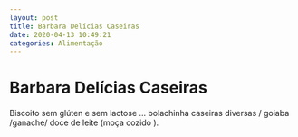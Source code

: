 ```yaml
---
layout: post
title: Barbara Delícias Caseiras 
date: 2020-04-13 10:49:21 
categories: Alimentação
---
```


# Barbara Delícias Caseiras 

Biscoito sem glúten e sem lactose ... bolachinha caseiras diversas  / goiaba /ganache/ doce de leite (moça cozido ).
